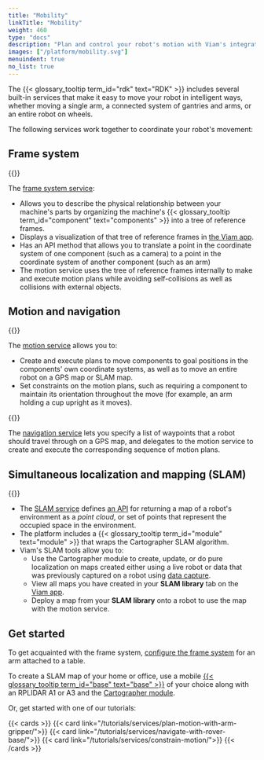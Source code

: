 ```yaml
---
title: "Mobility"
linkTitle: "Mobility"
weight: 460
type: "docs"
description: "Plan and control your robot's motion with Viam's integrated tools."
images: ["/platform/mobility.svg"]
menuindent: true
no_list: true
---
```


The {{< glossary_tooltip term_id="rdk" text="RDK" >}} includes several built-in services that make it easy to move your robot in intelligent ways, whether moving a single arm, a connected system of gantries and arms, or an entire robot on wheels.

The following services work together to coordinate your robot's movement:

## Frame system

<p>
{{<imgproc src="/mobility/frame-system/demo_bound_box.png" class="fill alignright" style="max-width: 400px" resize="x1000" declaredimensions=true alt="Bounding boxes displayed in the Viam app frame system tab" >}}
</p>

The [frame system service](/mobility/frame-system/):

- Allows you to describe the physical relationship between your machine's parts by organizing the machine's {{< glossary_tooltip term_id="component" text="components" >}} into a tree of reference frames.
- Displays a visualization of that tree of reference frames in <a href="https://app.viam.com">the Viam app</a>.
- Has an API method that allows you to translate a point in the coordinate system of one component (such as a camera) to a point in the coordinate system of another component (such as an arm)
- The motion service uses the tree of reference frames internally to make and execute motion plans while avoiding self-collisions as well as collisions with external objects.

## Motion and navigation

{{<gif webm_src="/tutorials/videos/motion_constraints.webm" mp4_src="/tutorials/videos/motion_constraints.mp4" alt="An arm moving a cup from one side of a tissue box to the other, across a table. The cup stays upright." class="alignright" max-width="250px">}}

The [motion service](/mobility/motion/) allows you to:

- Create and execute plans to move components to goal positions in the components' own coordinate systems, as well as to move an entire robot on a GPS map or SLAM map.
- Set constraints on the motion plans, such as requiring a component to maintain its orientation throughout the move (for example, an arm holding a cup upright as it moves).

{{<imgproc src="/use-cases/navigation-card.png" class="fill alignleft" style="max-width: 200px" resize="x900" declaredimensions=true alt="A map of part of a city displayed in the Viam app with user-defined waypoints and the location of a robot shown on the map.">}}

The [navigation service](/mobility/navigation/) lets you specify a list of waypoints that a robot should travel through on a GPS map, and delegates to the motion service to create and execute the corresponding sequence of motion plans.

## Simultaneous localization and mapping (SLAM)

{{<gif webm_src="/mobility/slam-map-office.webm" mp4_src="/tutorials/mobility/slam-map-office.mp4" alt="A 2D SLAM map being created in the Viam app. As a red dot representing a rover with a Lidar camera moves around, a map of an office building floor grows." class="alignright" max-width="320px">}}

- The [SLAM service](/mobility/slam/) defines [an API](/mobility/slam/#api) for returning a map of a robot's environment as a _point cloud_, or set of points that represent the occupied space in the environment.
- The platform includes a {{< glossary_tooltip term_id="module" text="module" >}} that wraps the Cartographer SLAM algorithm.
- Viam's SLAM tools allow you to:
  - Use the Cartographer module to create, update, or do pure localization on maps created either using a live robot or data that was previously captured on a robot using [data capture](/data/capture/).
  - View all maps you have created in your **SLAM library** tab on the [Viam app](https://app.viam.com).
  - Deploy a map from your **SLAM library** onto a robot to use the map with the motion service.

## Get started

To get acquainted with the frame system, [configure the frame system](/mobility/frame-system/frame-config/) for an arm attached to a table.

To create a SLAM map of your home or office, use a mobile [{{< glossary_tooltip term_id="base" text="base" >}}](/components/base/) of your choice along with an RPLIDAR A1 or A3 and the [Cartographer module](/mobility/slam/cartographer/).

Or, get started with one of our tutorials:

{{< cards >}}
{{< card link="/tutorials/services/plan-motion-with-arm-gripper/">}}
{{< card link="/tutorials/services/navigate-with-rover-base/">}}
{{< card link="/tutorials/services/constrain-motion/">}}
{{< /cards >}}
